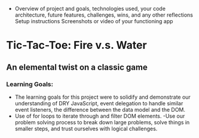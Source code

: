 - Overview of project and goals, technologies used, your code architecture, future features, challenges, wins, and any other reflections
Setup instructions
Screenshots or video of your functioning app
# Tic-Tac-Toe: Fire v.s. Water
## An elemental twist on a classic game

### Learning Goals: 
- The learning goals for this project were to solidify and demonstrate our understanding of DRY JavaScript, event delegation to handle similar event listeners, the difference between the data model and the DOM.
- Use of for loops to iterate through and filter DOM elements.
-Use our problem solving process to break down large problems, solve things in smaller steps, and trust ourselves with logical challenges.
 